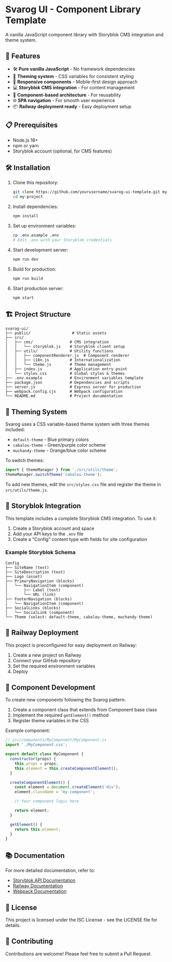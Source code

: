 # Svarog UI - Component Library Template

A vanilla JavaScript component library with Storyblok CMS integration and theme system.

## 🚀 Features

- 🛠️ **Pure vanilla JavaScript** - No framework dependencies
- 🎨 **Theming system** - CSS variables for consistent styling
- 📱 **Responsive components** - Mobile-first design approach
- 💻 **Storyblok CMS integration** - For content management
- 🧩 **Component-based architecture** - For reusability
- 🌐 **SPA navigation** - For smooth user experience
- 📦 **Railway deployment ready** - Easy deployment setup

## 📋 Prerequisites

- Node.js 18+
- npm or yarn
- Storyblok account (optional, for CMS features)

## 🛠️ Installation

1. Clone this repository:

   ```bash
   git clone https://github.com/yourusername/svarog-ui-template.git my-project
   cd my-project
   ```

2. Install dependencies:

   ```bash
   npm install
   ```

3. Set up environment variables:

   ```bash
   cp .env.example .env
   # Edit .env with your Storyblok credentials
   ```

4. Start development server:

   ```bash
   npm run dev
   ```

5. Build for production:

   ```bash
   npm run build
   ```

6. Start production server:
   ```bash
   npm start
   ```

## 🏗️ Project Structure

```
svarog-ui/
├── public/                  # Static assets
├── src/
│   ├── cms/                # CMS integration
│   │   └── storyblok.js    # Storyblok client setup
│   ├── utils/              # Utility functions
│   │   ├── componentRenderer.js  # Component renderer
│   │   ├── i18n.js         # Internationalization
│   │   └── theme.js        # Theme management
│   ├── index.js            # Application entry point
│   └── styles.css          # Global styles & themes
├── .env.example            # Environment variables template
├── package.json            # Dependencies and scripts
├── server.js               # Express server for production
├── webpack.config.cjs      # Webpack configuration
└── README.md               # Project documentation
```

## 🎨 Theming System

Svarog uses a CSS variable-based theme system with three themes included:

- `default-theme` - Blue primary colors
- `cabalou-theme` - Green/purple color scheme
- `muchandy-theme` - Orange/blue color scheme

To switch themes:

```javascript
import { themeManager } from './src/utils/theme';
themeManager.switchTheme('cabalou-theme');
```

To add new themes, edit the `src/styles.css` file and register the theme in `src/utils/theme.js`.

## 🔄 Storyblok Integration

This template includes a complete Storyblok CMS integration. To use it:

1. Create a Storyblok account and space
2. Add your API keys to the `.env` file
3. Create a "Config" content type with fields for site configuration

### Example Storyblok Schema

```
Config
├── SiteName (text)
├── SiteDescription (text)
├── Logo (asset)
├── PrimaryNavigation (blocks)
│   └── NavigationItem (component)
│       ├── Label (text)
│       └── URL (link)
├── FooterNavigation (blocks)
│   └── NavigationItem (component)
├── SocialLinks (blocks)
│   └── SocialLink (component)
└── Theme (select: default-theme, cabalou-theme, muchandy-theme)
```

## 🚂 Railway Deployment

This project is preconfigured for easy deployment on Railway:

1. Create a new project on Railway
2. Connect your GitHub repository
3. Set the required environment variables
4. Deploy

## 🧩 Component Development

To create new components following the Svarog pattern:

1. Create a component class that extends from Component base class
2. Implement the required `getElement()` method
3. Register theme variables in the CSS

Example component:

```javascript
// src/components/MyComponent/MyComponent.js
import './MyComponent.css';

export default class MyComponent {
  constructor(props) {
    this.props = props;
    this.element = this.createComponentElement();
  }

  createComponentElement() {
    const element = document.createElement('div');
    element.className = 'my-component';

    // Your component logic here

    return element;
  }

  getElement() {
    return this.element;
  }
}
```

## 📚 Documentation

For more detailed documentation, refer to:

- [Storyblok API Documentation](https://www.storyblok.com/docs/api/content-delivery)
- [Railway Documentation](https://docs.railway.app/)
- [Webpack Documentation](https://webpack.js.org/concepts/)

## 📄 License

This project is licensed under the ISC License - see the LICENSE file for details.

## 🤝 Contributing

Contributions are welcome! Please feel free to submit a Pull Request.
